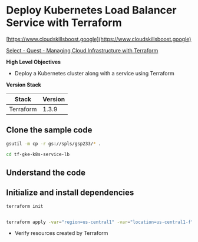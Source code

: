 # Deploy Kubernetes Load Balancer Service with Terraform


[https://www.cloudskillsboost.google](https://www.cloudskillsboost.google)

[Select - Quest -  Managing Cloud Infrastructure with Terraform](https://www.cloudskillsboost.google/paths)

**High Level Objectives**

- Deploy a Kubernetes cluster along with a service using Terraform

**Version Stack**

| Stack     | Version |
|-----------|---------|
| Terraform | 1.3.9   |

## Clone the sample code

```bash
gsutil -m cp -r gs://spls/gsp233/* .

cd tf-gke-k8s-service-lb
```


## Understand the code


## Initialize and install dependencies

```bash
terraform init


terraform apply -var="region=us-central1" -var="location=us-central1-f"
```

- Verify resources created by Terraform


